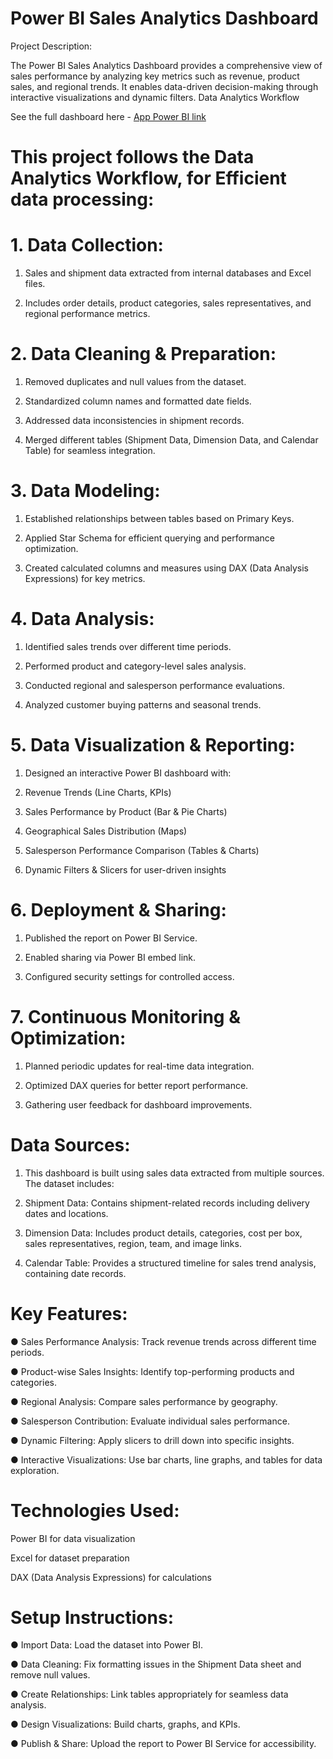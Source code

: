 # Power BI Sales Analytics Dashboard

Project Description:

The Power BI Sales Analytics Dashboard provides a comprehensive view of sales performance by analyzing key metrics such as revenue, product sales, and regional trends. It enables data-driven decision-making through interactive visualizations and dynamic filters.
Data Analytics Workflow

 See the full dashboard here - [App Power BI link](https://app.powerbi.com/groups/me/reports/f92989cb-9623-4473-bb35-cf4148018276/6581544ea007a99415c3?experience=power-bi)


# This project follows the Data Analytics Workflow, for Efficient data processing:

# 1. Data Collection:

1) Sales and shipment data extracted from internal databases and Excel files.

2) Includes order details, product categories, sales representatives, and regional performance metrics.

# 2. Data Cleaning & Preparation:

1) Removed duplicates and null values from the dataset.
 
2) Standardized column names and formatted date fields.

3) Addressed data inconsistencies in shipment records.

4) Merged different tables (Shipment Data, Dimension Data, and Calendar Table) for seamless integration.

# 3. Data Modeling:

1) Established relationships between tables based on Primary Keys.

2) Applied Star Schema for efficient querying and performance optimization.

3) Created calculated columns and measures using DAX (Data Analysis Expressions) for key metrics.

# 4. Data Analysis:

1) Identified sales trends over different time periods.

2) Performed product and category-level sales analysis.

3) Conducted regional and salesperson performance evaluations.

4) Analyzed customer buying patterns and seasonal trends.

# 5. Data Visualization & Reporting:

1) Designed an interactive Power BI dashboard with:

2) Revenue Trends (Line Charts, KPIs)

3) Sales Performance by Product (Bar & Pie Charts)

4) Geographical Sales Distribution (Maps)

5) Salesperson Performance Comparison (Tables & Charts)

6) Dynamic Filters & Slicers for user-driven insights

# 6. Deployment & Sharing:

1) Published the report on Power BI Service.

2) Enabled sharing via Power BI embed link.

3) Configured security settings for controlled access.

# 7. Continuous Monitoring & Optimization:

1) Planned periodic updates for real-time data integration.

2) Optimized DAX queries for better report performance.

3) Gathering user feedback for dashboard improvements.

# Data Sources:

1) This dashboard is built using sales data extracted from multiple sources. The dataset includes:

2) Shipment Data: Contains shipment-related records including delivery dates and locations.

3) Dimension Data: Includes product details, categories, cost per box, sales representatives, region, team, and image links.

4) Calendar Table: Provides a structured timeline for sales trend analysis, containing date records.

# Key Features:

● Sales Performance Analysis: Track revenue trends across different time periods.

● Product-wise Sales Insights: Identify top-performing products and categories.

● Regional Analysis: Compare sales performance by geography.

● Salesperson Contribution: Evaluate individual sales performance.

● Dynamic Filtering: Apply slicers to drill down into specific insights.

● Interactive Visualizations: Use bar charts, line graphs, and tables for data exploration.

# Technologies Used:

Power BI for data visualization

Excel for dataset preparation

DAX (Data Analysis Expressions) for calculations

# Setup Instructions:

● Import Data: Load the dataset into Power BI.

● Data Cleaning: Fix formatting issues in the Shipment Data sheet and remove null values.

● Create Relationships: Link tables appropriately for seamless data analysis.

● Design Visualizations: Build charts, graphs, and KPIs.

● Publish & Share: Upload the report to Power BI Service for accessibility.




